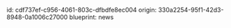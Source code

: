 id: cdf737ef-c956-4061-803c-dfbdfe8ec004
origin: 330a2254-95f1-42d3-8948-0a1006c27000
blueprint: news
